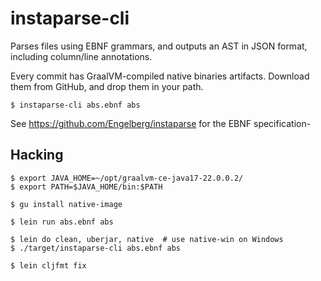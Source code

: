 # instaparse-cli

Parses files using EBNF grammars, and outputs an AST in JSON format, including column/line annotations.

Every commit has GraalVM-compiled native binaries artifacts.
Download them from GitHub, and drop them in your path.

```
$ instaparse-cli abs.ebnf abs
```

See https://github.com/Engelberg/instaparse for the EBNF specification-

## Hacking

```
$ export JAVA_HOME=~/opt/graalvm-ce-java17-22.0.0.2/
$ export PATH=$JAVA_HOME/bin:$PATH
```

```
$ gu install native-image
```

```
$ lein run abs.ebnf abs
```

```
$ lein do clean, uberjar, native  # use native-win on Windows
$ ./target/instaparse-cli abs.ebnf abs
```

```
$ lein cljfmt fix
```
